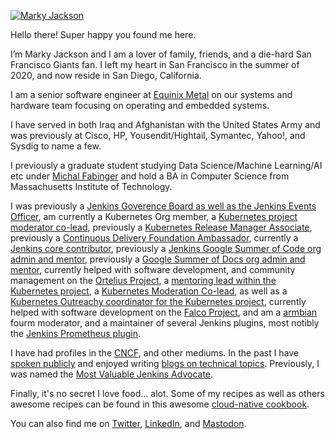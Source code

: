 [![Marky Jackson](https://i.ibb.co/zPzLYSB/IMG-0669.jpg)](https://github.com/markyjackson-taulia)

Hello there! Super happy you found me here.

I’m Marky Jackson and I am a lover of family, friends, and a die-hard San Francisco Giants fan. I left my heart in San Francisco in the summer of 2020, and now reside in San Diego, California.

I am a senior software engineer at [Equinix Metal](https://metal.equinix.com) on our systems and hardware team focusing on operating and embedded systems.

I have served in both Iraq and Afghanistan with the United States Army and was previously at Cisco, HP, Yousendit/Hightail, Symantec, Yahoo!, and Sysdig to name a few.

I previously a graduate student studying Data Science/Machine Learning/AI etc under [Michal Fabinger](https://fabinger.webnode.com) and hold a BA in Computer Science from Massachusetts Institute of Technology.

I was previously a [Jenkins Goverence Board as well as the Jenkins Events Officer](https://groups.google.com/g/jenkinsci-dev/c/JusGlXCwbx0/m/2yHT3BFcAAAJ), am currently a Kubernetes Org member, a [Kubernetes project moderator co-lead](https://github.com/kubernetes/community/pull/5783#issuecomment-841935980), previously a [Kubernetes Release Manager Associate](https://github.com/markyjackson-taulia/sig-release/blob/master/release-managers.md), previously a [Continuous Delivery Foundation Ambassador](https://cd.foundation/ambassador-program-overview-application/community-ambassador-cohort20/), currently a [Jenkins core contributor](https://www.jenkins.io/blog/authors/markyjackson-taulia/), previously a [Jenkins Google Summer of Code org admin and mentor](https://www.jenkins.io/sigs/gsoc/), previously a [Google Summer of Docs org admin and mentor](https://www.jenkins.io/sigs/docs/gsod/), currently helped with software development, and community management on the [Ortelius Project](https://ortelius.io), a [mentoring lead within the Kubernetes project](https://github.com/kubernetes/community/blob/master/mentoring/OWNERS#L6), a [Kubernetes Moderation Co-lead](https://github.com/kubernetes/community/blob/master/communication/moderators.md), as well as a [Kubernetes Outreachy coordinator for the Kubernetes project](https://www.outreachy.org/communities/cfp/kubernetes/), currently helped with software development on the [Falco Project](https://falco.org), and am a [armbian](https://www.armbian.com) fourm moderator, and a maintainer of several Jenkins plugins, most notibly the [Jenkins Prometheus plugin](https://github.com/jenkinsci/prometheus-plugin).

I have had profiles in the [CNCF](https://www.cncf.io/blog/2020/02/18/why-i-contribute-to-the-open-source-community-and-you-should-too/), and other mediums. In the past I have  [spoken publicly](https://www.youtube.com/watch?v=h4hKSXjCqyI) and enjoyed writing [blogs on technical topics](https://cd.foundation/blog/2020/05/29/mlops-an-introduction/). Previously, I was named the [Most Valuable Jenkins Advocate](https://www.businesswire.com/news/home/20200924005128/en/DevOps-World-2020-Award-Winners-Announced).

Finally, it's no secret I love food... alot. Some of my recipes as well as others awesome recipes can be found in this awesome [cloud-native cookbook](https://github.com/cncf/cloud-native-community-cookbook). 

You can also find me on [Twitter](https://twitter.com/markyjackson5), [LinkedIn](https://www.linkedin.com/in/markyjackson5/), and [Mastodon](https://floss.social/@markyjackson).
